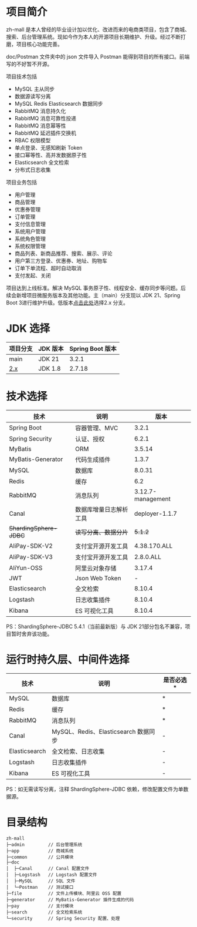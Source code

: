 # 项目简介

zh-mall 是本人曾经的毕业设计加以优化、改进而来的电商类项目，包含了商城、搜索、后台管理系统。现如今作为本人的开源项目长期维护、升级。经过不断打磨，项目核心功能完善。

doc/Postman 文件夹中的 json 文件导入 Postman 能得到项目的所有接口。前端写的不好暂不开源。

项目技术包括
- MySQL 主从同步
- 数据源读写分离
- MySQL Redis Elasticsearch 数据同步
- RabbitMQ 消息持久化
- RabbitMQ 消息可靠性投递
- RabbitMQ 消息幂等性
- RabbitMQ 延迟插件交换机
- RBAC 权限模型
- 单点登录、无感知刷新 Token
- 接口幂等性、高并发数据原子性
- Elasticsearch 全文检索
- 分布式日志收集

项目业务包括
- 用户管理
- 商品管理
- 优惠券管理
- 订单管理
- 支付信息管理
- 系统用户管理
- 系统角色管理
- 系统权限管理
- 商品列表、新商品推荐、搜索、展示、评论
- 用户第三方登录、优惠券、地址、购物车
- 订单下单流程、超时自动取消
- 支付发起、关闭

项目达到上线标准。解决 MySQL 事务原子性、线程安全、缓存同步等问题。后续会新增项目微服务版本及其他功能。主（main）分支现以 JDK 21、Spring Boot 3进行维护升级。低版本[点击此处](https://github.com/enqbs/zh-mall/tree/2.x)选择2.x 分支。

# JDK 选择

| 项目分支                                             | JDK 版本  | Spring Boot 版本  |
|--------------------------------------------------|---------|-----------------|
| main                                             | JDK 21  | 3.2.1           |
| [2.x](https://github.com/enqbs/zh-mall/tree/2.x) | JDK 1.8 | 2.7.18          |

# 技术选择

| 技术                      | 说明             | 版本                |
|-------------------------|----------------|-------------------|
| Spring Boot             | 容器管理、MVC       | 3.2.1             |
| Spring Security         | 认证、授权          | 6.2.1             |
| MyBatis                 | ORM            | 3.5.14            |
| MyBatis-Generator       | 代码生成插件         | 1.3.7             |
| MySQL                   | 数据库            | 8.0.31            |
| Redis                   | 缓存             | 6.2               |
| RabbitMQ                | 消息队列           | 3.12.7-management |
| Canal                   | 数据库增量日志解析工具    | deployer-1.1.7    |
| ~~ShardingSphere-JDBC~~ | ~~读写分离、数据分片~~  | ~~5.1.2~~         |
| AliPay-SDK-V2           | 支付宝开源开发工具      | 4.38.170.ALL      |
| AliPay-SDK-V3           | 支付宝开源开发工具      | 2.8.0.ALL         |
| AliYun-OSS              | 阿里云对象存储        | 3.17.4            |
| JWT                     | Json Web Token | -                 |
| Elasticsearch           | 全文检索           | 8.10.4            |
| Logstash                | 日志收集插件         | 8.10.4            |
| Kibana                  | ES 可视化工具       | 8.10.4            |

PS：ShardingSphere-JDBC 5.4.1（当前最新版）与 JDK 21部分包名不兼容，项目暂时舍弃该功能。

# 运行时持久层、中间件选择

| 技术            | 说明                             | 是否必选*  |
|---------------|--------------------------------|--------|
| MySQL         | 数据库                            | *      |
| Redis         | 缓存                             | *      |
| RabbitMQ      | 消息队列                           | *      |
| Canal         | MySQL、Redis、Elasticsearch 数据同步 | -      |
| Elasticsearch | 全文检索、日志收集                      | -      |
| Logstash      | 日志收集插件                         | -      |
| Kibana        | ES 可视化工具                       | -      |

PS：如无需读写分离，注释 ShardingSphere-JDBC 依赖，修改配置文件为单数据源。

# 目录结构

```text
zh-mall
├─admin         // 后台管理系统
├─app           // 商城系统
├─common        // 公共模块
├─doc
│  ├─Canal      // Canal 配置文件
│  ├─Logstash   // Logstash 配置文件
│  ├─MySQL      // SQL 文件
│  └─Postman    // 测试接口
├─file          // 文件上传模块、阿里云 OSS 配置
├─generator     // MyBatis-Generator 插件生成的代码
├─pay           // 支付模块
├─search        // 全文检索系统
└─security      // Spring Security 配置、处理
```
